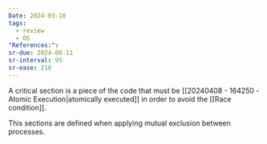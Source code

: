 ```yaml
---
Date: 2024-03-18
tags:
  - review
  - OS
"References:": 
sr-due: 2024-08-11
sr-interval: 95
sr-ease: 210
---
```


A critical section is a piece of the code that must be [[20240408 - 164250 -Atomic Execution|atomically executed]] in order to avoid the [[Race condition]].

This sections are defined when applying mutual exclusion between processes. 

